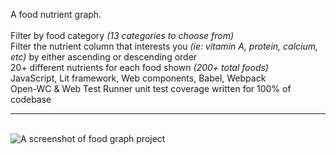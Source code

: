 A food nutrient graph.<br/>
<br/>
Filter by food category *(13 categories to choose from)*<br/>
Filter the nutrient column that interests you *(ie: vitamin A, protein, calcium, etc)* by either ascending or descending order<br/>
20+ different nutrients for each food shown *(200+ total foods)*<br/>
JavaScript, Lit framework, Web components, Babel, Webpack<br/>
Open-WC & Web Test Runner unit test coverage written for 100% of codebase<br/>
<hr/>
<br/>

<img src="../../blob/main/project-ss.png" alt="A screenshot of food graph project" />
